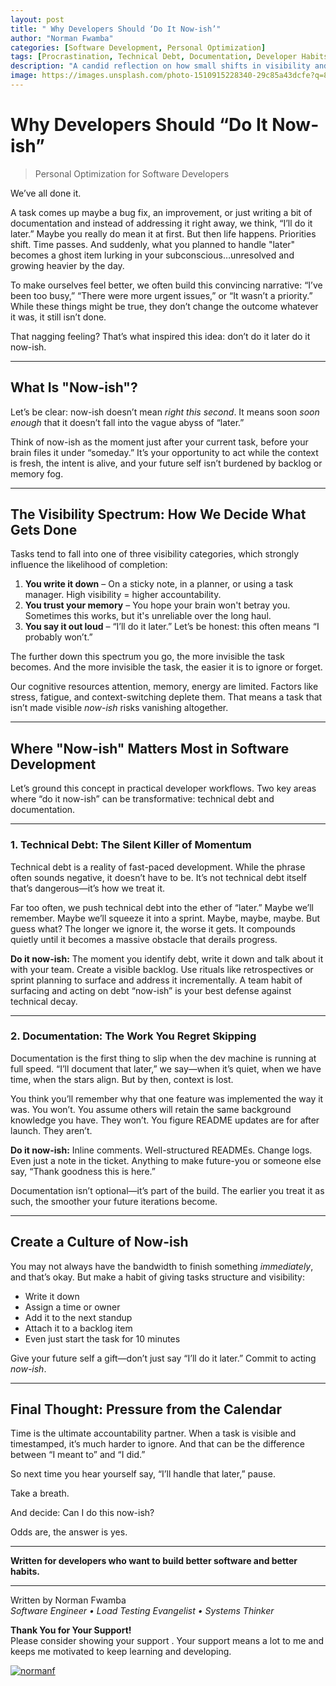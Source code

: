 ```yaml
---
layout: post
title: " Why Developers Should ‘Do It Now-ish’"
author: "Norman Fwamba"
categories: [Software Development, Personal Optimization]
tags: [Procrastination, Technical Debt, Documentation, Developer Habits, Productivity]
description: "A candid reflection on how small shifts in visibility and urgency—like doing it 'now-ish'—can drastically improve how developers handle documentation, technical debt, and personal growth."
image: https://images.unsplash.com/photo-1510915228340-29c85a43dcfe?q=80&w=1170&auto=format&fit=crop&ixlib=rb-4.1.0&ixid=M3wxMjA3fDB8MHxwaG90by1wYWdlfHx8fGVufDB8fHx8fA%3D%3D
---
```


#  Why Developers Should “Do It Now-ish”

> Personal Optimization for Software Developers

We’ve all done it.

A task comes up maybe a bug fix, an improvement, or just writing a bit of documentation and instead of addressing it right away, we think, “I’ll do it later.” Maybe you really do mean it at first. But then life happens. Priorities shift. Time passes. And suddenly, what you planned to handle "later" becomes a ghost item lurking in your subconscious…unresolved and growing heavier by the day.

To make ourselves feel better, we often build this convincing narrative: “I’ve been too busy,” “There were more urgent issues,” or “It wasn’t a priority.” While these things might be true, they don’t change the outcome whatever it was, it still isn’t done.

That nagging feeling? That’s what inspired this idea: don’t do it later do it now-ish.

---

## What Is "Now-ish"?

Let’s be clear: now-ish doesn’t mean *right this second*. It means soon *soon enough* that it doesn’t fall into the vague abyss of “later.”

Think of now-ish as the moment just after your current task, before your brain files it under “someday.” It’s your opportunity to act while the context is fresh, the intent is alive, and your future self isn’t burdened by backlog or memory fog.

---

## The Visibility Spectrum: How We Decide What Gets Done

Tasks tend to fall into one of three visibility categories, which strongly influence the likelihood of completion:

1.  **You write it down** – On a sticky note, in a planner, or using a task manager. High visibility = higher accountability.
2.  **You trust your memory** – You hope your brain won't betray you. Sometimes this works, but it's unreliable over the long haul.
3.  **You say it out loud** – “I’ll do it later.” Let’s be honest: this often means “I probably won’t.”

The further down this spectrum you go, the more invisible the task becomes. And the more invisible the task, the easier it is to ignore or forget.

Our cognitive resources attention, memory, energy are limited. Factors like stress, fatigue, and context-switching deplete them. That means a task that isn’t made visible *now-ish* risks vanishing altogether.

---

## Where "Now-ish" Matters Most in Software Development

Let’s ground this concept in practical developer workflows. Two key areas where “do it now-ish” can be transformative: technical debt and documentation.

---

### 1. Technical Debt: The Silent Killer of Momentum

Technical debt is a reality of fast-paced development. While the phrase often sounds negative, it doesn’t have to be. It’s not technical debt itself that’s dangerous—it’s how we treat it.

Far too often, we push technical debt into the ether of “later.” Maybe we’ll remember. Maybe we’ll squeeze it into a sprint. Maybe, maybe, maybe. But guess what? The longer we ignore it, the worse it gets. It compounds quietly until it becomes a massive obstacle that derails progress.

**Do it now-ish:** The moment you identify debt, write it down and talk about it with your team. Create a visible backlog. Use rituals like retrospectives or sprint planning to surface and address it incrementally. A team habit of surfacing and acting on debt “now-ish” is your best defense against technical decay.

---

### 2. Documentation: The Work You Regret Skipping

Documentation is the first thing to slip when the dev machine is running at full speed. “I’ll document that later,” we say—when it’s quiet, when we have time, when the stars align. But by then, context is lost.

You think you’ll remember why that one feature was implemented the way it was. You won’t. You assume others will retain the same background knowledge you have. They won’t. You figure README updates are for after launch. They aren’t.

**Do it now-ish:** Inline comments. Well-structured READMEs. Change logs. Even just a note in the ticket. Anything to make future-you or someone else say, “Thank goodness this is here.”

Documentation isn’t optional—it’s part of the build. The earlier you treat it as such, the smoother your future iterations become.

---

## Create a Culture of Now-ish

You may not always have the bandwidth to finish something *immediately*, and that’s okay. But make a habit of giving tasks structure and visibility:

- Write it down
- Assign a time or owner
- Add it to the next standup
- Attach it to a backlog item
- Even just start the task for 10 minutes

Give your future self a gift—don’t just say “I’ll do it later.” Commit to acting *now-ish*.

---

## Final Thought: Pressure from the Calendar

Time is the ultimate accountability partner. When a task is visible and timestamped, it’s much harder to ignore. And that can be the difference between “I meant to” and “I did.”

So next time you hear yourself say, “I’ll handle that later,” pause.

Take a breath.

And decide: Can I do this now-ish?

Odds are, the answer is yes.

---

**Written for developers who want to build better software and better habits.**

 ---

Written by Norman Fwamba  
*Software Engineer • Load Testing Evangelist • Systems Thinker*


**Thank You for Your Support!**  
Please consider showing your support . Your support means a lot to me and keeps me motivated to keep learning and developing.


[![normanf](https://cdn.buymeacoffee.com/buttons/v2/default-yellow.png)](https://www.buymeacoffee.com/normanf)
